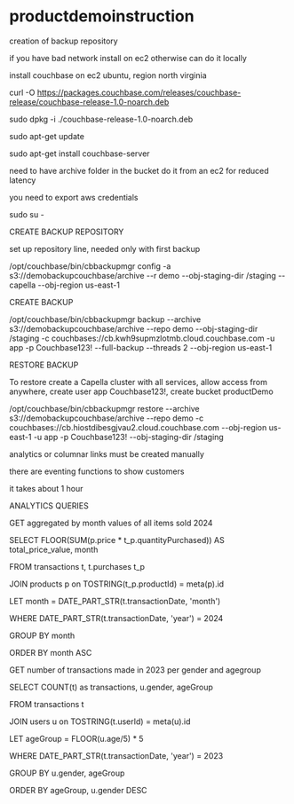 # productdemoinstruction

creation of backup repository

if you have bad network install on ec2 otherwise can do it locally

install couchbase on ec2 ubuntu, region north virginia

curl -O https://packages.couchbase.com/releases/couchbase-release/couchbase-release-1.0-noarch.deb

sudo dpkg -i ./couchbase-release-1.0-noarch.deb

sudo apt-get update

sudo apt-get install couchbase-server

need to have archive folder in the bucket
do it from an ec2 for reduced latency

you need to export aws credentials

sudo su -

CREATE BACKUP REPOSITORY

set up repository line, needed only with first backup

/opt/couchbase/bin/cbbackupmgr config -a s3://demobackupcouchbase/archive --r demo --obj-staging-dir /staging --capella --obj-region us-east-1

CREATE BACKUP 

/opt/couchbase/bin/cbbackupmgr backup --archive s3://demobackupcouchbase/archive --repo demo --obj-staging-dir /staging -c couchbases://cb.kwh9supmzlotmb.cloud.couchbase.com -u app -p Couchbase123! --full-backup --threads 2 --obj-region us-east-1

RESTORE BACKUP 

To restore create a Capella cluster with all services, allow access from anywhere, create user app Couchbase123!, create bucket productDemo

/opt/couchbase/bin/cbbackupmgr restore --archive s3://demobackupcouchbase/archive --repo demo -c couchbases://cb.hiostdibesgjvau2.cloud.couchbase.com  --obj-region us-east-1 -u app -p Couchbase123! --obj-staging-dir /staging

analytics or columnar links must be created manually

there are eventing functions to show customers

it takes about 1 hour

ANALYTICS QUERIES

GET aggregated by month values of all items sold 2024 

SELECT FLOOR(SUM(p.price * t_p.quantityPurchased)) AS total_price_value, month

FROM transactions t, t.purchases t_p

JOIN products p on TOSTRING(t_p.productId) = meta(p).id

LET month = DATE_PART_STR(t.transactionDate, 'month')

WHERE DATE_PART_STR(t.transactionDate, 'year') = 2024

GROUP BY month

ORDER BY month ASC

GET number of transactions made in 2023 per gender and agegroup

SELECT COUNT(t) as transactions, u.gender, ageGroup

FROM transactions t

JOIN users u on TOSTRING(t.userId) = meta(u).id

LET ageGroup = FLOOR(u.age/5) * 5

WHERE DATE_PART_STR(t.transactionDate, 'year') = 2023

GROUP BY u.gender, ageGroup

ORDER BY ageGroup, u.gender DESC



